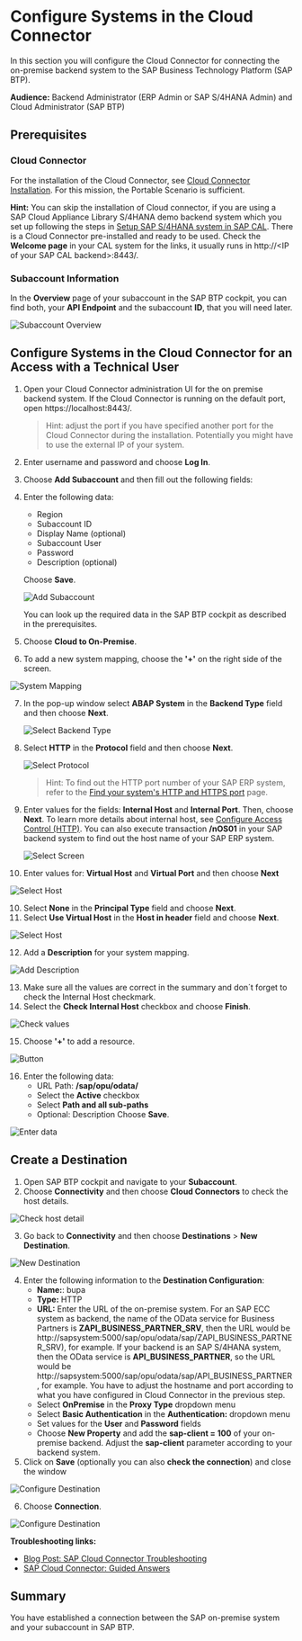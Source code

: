 # Configure Systems in the Cloud Connector

In this section you will configure the Cloud Connector for connecting the on-premise backend system to the SAP Business Technology Platform (SAP BTP).

**Audience:** Backend Administrator (ERP Admin or SAP S/4HANA Admin) and Cloud Administrator (SAP BTP)
## Prerequisites

### Cloud Connector
For the installation of the Cloud Connector, see  [Cloud Connector Installation](https://help.sap.com/viewer/cca91383641e40ffbe03bdc78f00f681/Cloud/en-US/57ae3d62f63440f7952e57bfcef948d3.html). For this mission, the Portable Scenario is sufficient.

**Hint:** You can skip the installation of Cloud connector, if you are using a SAP Cloud Appliance Library S/4HANA demo backend system which you set up following the steps in [Setup SAP S/4HANA system in SAP CAL](../cal-setup/CALS4H.md). There is a Cloud Connector pre-installed and ready to be used. Check the **Welcome page** in your CAL system for the links, it usually runs in http://\<IP of your SAP CAL backend\>:8443/.

### Subaccount Information

In the **Overview** page of your subaccount in the SAP BTP cockpit, you can find both, your **API Endpoint** and the subaccount **ID**, that you will need later.

  ![Subaccount Overview](./images/scc-01.png)


## Configure Systems in the Cloud Connector for an Access with a Technical User

1.	Open your Cloud Connector administration UI for the on premise backend system. If the Cloud Connector is running on the default port, open https://localhost:8443/.

    >Hint: adjust the port if you have specified another port for the Cloud Connector during the installation. Potentially you might have to use the external IP of your system.

2. Enter username and password and choose **Log In**.

3.	Choose **Add Subaccount** and then fill out the following fields:
4.	Enter the following data:
    - Region
    - Subaccount ID
    - Display Name (optional)
    - Subaccount User
    - Password
    - Description (optional)
    
    Choose **Save**.

    ![Add Subaccount](./images/scc-02.png)

    You can look up the required data in the SAP BTP cockpit as described in the prerequisites.

5.	Choose **Cloud to On-Premise**.
6.	To add a new system mapping, choose the **'+'** on the right side of the screen.

   ![System Mapping](./images/scc-04.png)

7. In the pop-up window select **ABAP System** in the **Backend Type** field and then choose **Next**.

   ![Select Backend Type](./images/cloud-connector-3.png)


8. Select **HTTP** in the **Protocol** field and then choose **Next**.

   ![Select Protocol](./images/cloud-connector-4.png)

   >Hint: To find out the HTTP port number of your SAP ERP system, refer to the [Find your system's HTTP and HTTPS port](../ecc-setup/README.md#check-your-http-and-https-ports-in-smicm) page.
   
9. Enter values for the fields: **Internal Host** and **Internal Port**. Then, choose **Next**. 
   To learn more details about internal host, see [Configure Access Control (HTTP)](https://help.sap.com/viewer/cca91383641e40ffbe03bdc78f00f681/Cloud/en-US/e7d4927dbb571014af7ef6ebd6cc3511.html). You can also execute transaction **/nOS01** in your SAP backend system to find out the host name of your SAP ERP system.

   ![Select Screen](./images/scc-05.png)

9.	Enter values for: **Virtual Host** and **Virtual Port** and then choose **Next**

   ![Select Host](./images/scc-06.png)

10.	Select **None** in the **Principal Type** field and choose **Next**.
11. Select **Use Virtual Host** in the **Host in header** field and choose **Next**.

   ![Select Host](./images/cloud-connector-6.png)

12.	Add a **Description** for your system mapping.

   ![Add Description](./images/cloud-connector-7.png)

13.	Make sure all the values are correct in the summary and don´t forget to check the Internal Host checkmark.
14.	Select the **Check Internal Host** checkbox and choose **Finish**.

   ![Check values](./images/scc-07.png)

15.	Choose **'+'** to add a resource.

   ![Button](./images/scc-08.png)

16. Enter the following data:
    - URL Path: **/sap/opu/odata/**
    - Select the **Active** checkbox
    - Select **Path and all sub-paths**
    - Optional: Description
    Choose **Save**.

   ![Enter data](./images/scc-09.png)
## Create a Destination

1.	Open SAP BTP cockpit and navigate to your **Subaccount**.
2.	Choose **Connectivity** and then choose **Cloud Connectors** to check the host details.

![Check host detail](./images/scc-10.png)

3.	Go back to **Connectivity** and then choose **Destinations** > **New Destination**.

![New Destination](./images/scc-11.png)

4.	Enter the following information to the **Destination Configuration**:
    - **Name:**: bupa
    - **Type:** HTTP
    - **URL:** Enter the URL of the on-premise system. For an SAP ECC system as backend, the name of the OData service for Business Partners is **ZAPI\_BUSINESS\_PARTNER\_SRV**, then the URL would be http://sapsystem:5000/sap/opu/odata/sap/ZAPI\_BUSINESS\_PARTNER\_SRV), for example. If your backend is an SAP S/4HANA system, then the OData service is **API\_BUSINESS\_PARTNER**, so the URL would be http://sapsystem:5000/sap/opu/odata/sap/API\_BUSINESS\_PARTNER, for example. You have to adjust the hostname and port according to what you have configured in Cloud Connector in the previous step.
    - Select **OnPremise** in the **Proxy Type** dropdown menu
    - Select **Basic Authentication** in the **Authentication:** dropdown menu
    - Set values for the **User** and **Password** fields
    - Choose **New Property** and add the **sap-client = 100** of your on-premise backend. Adjust the **sap-client** parameter according to your backend system.
5.	Click on **Save** (optionally you can also **check the connection**) and close the window

![Configure Destination](./images/scc-12.png)

6.	Choose **Connection**.

![Configure Destination](./images/scc-13.png)


**Troubleshooting links:**

* [Blog Post: SAP Cloud Connector Troubleshooting](https://blogs.sap.com/2019/01/26/cloud-connector-guided-answers-and-troubleshooting/)
* [SAP Cloud Connector: Guided Answers](https://ga.support.sap.com/dtp/viewer/index.html#/tree/2183/actions/27936)


## Summary

You have established a connection between the SAP on-premise system and your subaccount in SAP BTP.
